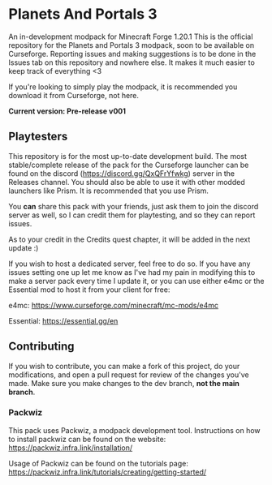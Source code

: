 # Planets And Portals 3
An in-development modpack for Minecraft Forge 1.20.1
This is the official repository for the Planets and Portals 3 modpack, soon to be available on Curseforge. Reporting issues and making suggestions is to be done in the Issues tab on this repository and nowhere else. It makes it much easier to keep track of everything <3

If you're looking to simply play the modpack, it is recommended you download it from Curseforge, not here.

**Current version: Pre-release v001**

## Playtesters
This repository is for the most up-to-date development build. The most stable/complete release of the pack for the Curseforge launcher can be found on the discord (https://discord.gg/QxQFrYfwkg) server in the Releases channel. You should also be able to use it with other modded launchers like Prism. It is recommended that you use Prism.

You **can** share this pack with your friends, just ask them to join the discord server as well, so I can credit them for playtesting, and so they can report issues.

As to your credit in the Credits quest chapter, it will be added in the next update :)

If you wish to host a dedicated server, feel free to do so. If you have any issues setting one up let me know as I've had my pain in modifying this to make a server pack every time I update it, or you can use either e4mc or the Essential mod to host it from your client for free:

e4mc:
https://www.curseforge.com/minecraft/mc-mods/e4mc

Essential:
https://essential.gg/en

## Contributing
If you wish to contribute, you can make a fork of this project, do your modifications, and open a pull request for review of the changes you've made. Make sure you make changes to the dev branch, **not the main branch**.

### Packwiz
This pack uses Packwiz, a modpack development tool. Instructions on how to install packwiz can be found on the website: https://packwiz.infra.link/installation/

Usage of Packwiz can be found on the tutorials page: https://packwiz.infra.link/tutorials/creating/getting-started/
